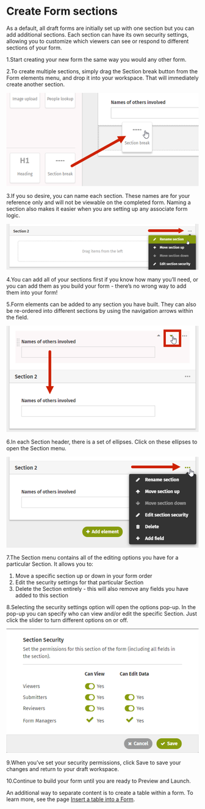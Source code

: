 # Create Form sections



As a default, all draft forms are initially set up with one section but you can add additional sections. Each section can have its own security settings, allowing you to customize which viewers can see or respond to different sections of your form.

1.Start creating your new form the same way you would any other form.

2.To create multiple sections, simply drag the Section break button from the Form elements menu, and drop it into your workspace. That will immediately create another section.

![](../../../.gitbook/assets/1%20%283%29.png)

3.If you so desire, you can name each section. These names are for your reference only and will not be viewable on the completed form. Naming a section also makes it easier when you are setting up any associate form logic.

![](../../../.gitbook/assets/2%20%286%29.png)



4.You can add all of your sections first if you know how many you’ll need, or you can add them as you build your form - there’s no wrong way to add them into your form!

5.Form elements can be added to any section you have built. They can also be re-ordered into different sections by using the navigation arrows within the field.  


![](../../../.gitbook/assets/3%20%287%29.png)

6.In each Section header, there is a set of ellipses. Click on these ellipses to open the Section menu.

![](../../../.gitbook/assets/4.png)



7.The Section menu contains all of the editing options you have for a particular Section. It allows you to:

1. Move a specific section up or down in your form order
2. Edit the security settings for that particular Section
3. Delete the Section entirely - this will also remove any fields you have added to this section

8.Selecting the security settings option will open the options pop-up. In the pop-up you can specify who can view and/or edit the specific Section. Just click the slider to turn different options on or off.  


![](../../../.gitbook/assets/5%20%2814%29.png)



9.When you’ve set your security permissions, click Save to save your changes and return to your draft workspace.

10.Continue to build your form until you are ready to Preview and Launch.

An additional way to separate content is to create a table within a form. To learn more, see the page [Insert a table into a Form](insert-a-table-into-a-form.md).

